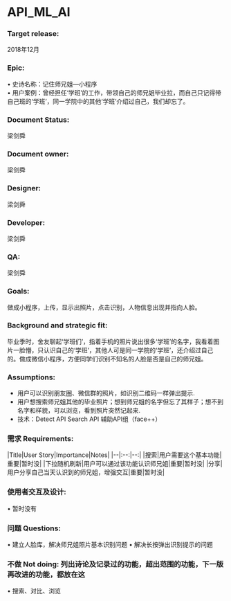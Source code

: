 ﻿# API_ML_AI
### Target release: 
2018年12月<Br/>
### Epic:<Br/> 
•	史诗名称：记住师兄姐—小程序<Br/> 
•	用户案例：曾经担任‘学班’的工作，带领自己的师兄姐毕业拉，而自己只记得带自己班的‘学班’，同一学院中的其他‘学班’介绍过自己，我们却忘了。 <Br/> 
### Document Status: 
梁剑舜<Br/> 
### Document owner: 
梁剑舜<Br/> 
### Designer: 
梁剑舜<Br/> 
### Developer:
梁剑舜<Br/> 
### QA:
梁剑舜<Br/> 
### Goals: 
做成小程序，上传，显示出照片，点击识别，人物信息出现并指向人脸。<Br/> 
### Background and strategic fit: 
毕业季时，舍友聊起‘学班们’，指着手机的照片说出很多‘学班’的名字，我看着图片一脸懵，只认识自己的‘学班’，其他人可是同一学院的‘学班’，还介绍过自己的。做成微信小程序，方便同学们识别不知名的人脸是否是自己的师兄姐。<Br/> 
### Assumptions: 
- 用户可以识别朋友圈、微信群的照片，如识别二维码一样弹出提示.
- 用户想搜索师兄姐其他的毕业照片；想到师兄姐的名字但忘了其样子；想不到名字和样貌，可以浏览，看到照片突然记起来.<Br/> 
- 技术：Detect API Search API 辅助API组（face++）<Br/> 
### 需求 Requirements: 
|Title|User Story|Importance|Notes|
|--|:--:|--:|
|搜索|用户需要这个基本功能|重要|暂时没|
|下拉随机刷新|用户可以通过该功能认识师兄姐|重要|暂时没|
|分享|用户分享自己当天认识到的师兄姐，增强交互|重要|暂时没|
### 使用者交互及设计:
•	暂时没有<Br/> 
### 问题 Questions: 
•	建立人脸库，解决师兄姐照片基本识别问题
•	解决长按弹出识别提示的问题<Br/> 
### 不做 Not doing: 列出诗论及记录过的功能，超出范围的功能，下一版再改进的功能，都放在这
•	搜索、对比、浏览<Br/> 

